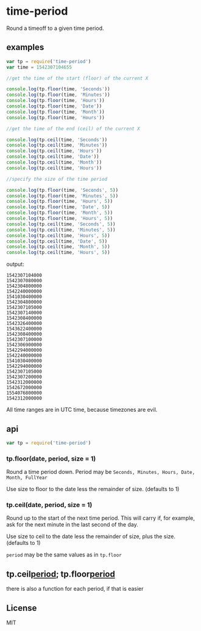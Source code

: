 # time-period

Round a timeoff to a given time period.

## examples

``` js
var tp = require('time-period')
var time = 1542307104655

//get the time of the start (floor) of the current X

console.log(tp.floor(time, 'Seconds'))
console.log(tp.floor(time, 'Minutes'))
console.log(tp.floor(time, 'Hours'))
console.log(tp.floor(time, 'Date'))
console.log(tp.floor(time, 'Month'))
console.log(tp.floor(time, 'Hours'))

//get the time of the end (ceil) of the current X

console.log(tp.ceil(time, 'Seconds'))
console.log(tp.ceil(time, 'Minutes'))
console.log(tp.ceil(time, 'Hours'))
console.log(tp.ceil(time, 'Date'))
console.log(tp.ceil(time, 'Month'))
console.log(tp.ceil(time, 'Hours'))

//specify the size of the time period

console.log(tp.floor(time, 'Seconds', 5))
console.log(tp.floor(time, 'Minutes', 5))
console.log(tp.floor(time, 'Hours', 5))
console.log(tp.floor(time, 'Date', 5))
console.log(tp.floor(time, 'Month', 5))
console.log(tp.floor(time, 'Hours', 5))
console.log(tp.ceil(time, 'Seconds', 5))
console.log(tp.ceil(time, 'Minutes', 5))
console.log(tp.ceil(time, 'Hours', 5))
console.log(tp.ceil(time, 'Date', 5))
console.log(tp.ceil(time, 'Month', 5))
console.log(tp.ceil(time, 'Hours', 5))

```

output:

```
1542307104000
1542307080000
1542304800000
1542240000000
1541030400000
1542304800000
1542307105000
1542307140000
1542308400000
1542326400000
1543622400000
1542308400000
1542307100000
1542306900000
1542294000000
1542240000000
1541030400000
1542294000000
1542307105000
1542307200000
1542312000000
1542672000000
1554076800000
1542312000000
```

All time ranges are in UTC time, because timezones are evil.

## api
``` js
var tp = require('time-period')
```

### tp.floor(date, period, size = 1)

Round a time period down. Period may be
`Seconds, Minutes, Hours, Date, Month, FullYear`

Use size to floor to the date less the remainder of size. (defaults to 1)

### tp.ceil(date, period, size = 1)

Round up to the start of the next time period.
This will carry if, for example,
ask for the next minute in the last second of the day.

Use size to ceil to the date less the remainder of size, plus the size. (defaults to 1)


`period` may be the same values as in `tp.floor`

## tp.ceil[period](date); tp.floor[period](date)

there is also a function for each period, if that is easier

## License

MIT
